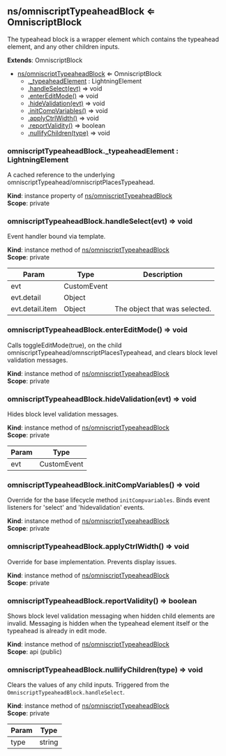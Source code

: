 ## ns/omniscriptTypeaheadBlock ⇐ OmniscriptBlock
The typeahead block is a wrapper element which contains the typeahead element, and any other children inputs.

**Extends**: OmniscriptBlock  

* [ns/omniscriptTypeaheadBlock](#markdown-header-nsomniscripttypeaheadblock-omniscriptblock) ⇐ OmniscriptBlock
    * [._typeaheadElement](#markdown-header-omniscripttypeaheadblock_typeaheadelement-lightningelement) : LightningElement
    * [.handleSelect(evt)](#markdown-header-omniscripttypeaheadblockhandleselectevt-void) ⇒ void
    * [.enterEditMode()](#markdown-header-omniscripttypeaheadblockentereditmode-void) ⇒ void
    * [.hideValidation(evt)](#markdown-header-omniscripttypeaheadblockhidevalidationevt-void) ⇒ void
    * [.initCompVariables()](#markdown-header-omniscripttypeaheadblockinitcompvariables-void) ⇒ void
    * [.applyCtrlWidth()](#markdown-header-omniscripttypeaheadblockapplyctrlwidth-void) ⇒ void
    * [.reportValidity()](#markdown-header-omniscripttypeaheadblockreportvalidity-boolean) ⇒ boolean
    * [.nullifyChildren(type)](#markdown-header-omniscripttypeaheadblocknullifychildrentype-void) ⇒ void

### omniscriptTypeaheadBlock._typeaheadElement : LightningElement
A cached reference to the underlying omniscriptTypeahead/omniscriptPlacesTypeahead.

**Kind**: instance property of [ns/omniscriptTypeaheadBlock](#markdown-header-nsomniscripttypeaheadblock-omniscriptblock)  
**Scope**: private  
### omniscriptTypeaheadBlock.handleSelect(evt) ⇒ void
Event handler bound via template.

**Kind**: instance method of [ns/omniscriptTypeaheadBlock](#markdown-header-nsomniscripttypeaheadblock-omniscriptblock)  
**Scope**: private  

| Param | Type | Description |
| --- | --- | --- |
| evt | CustomEvent |  |
| evt.detail | Object |  |
| evt.detail.item | Object | The object that was selected. |

### omniscriptTypeaheadBlock.enterEditMode() ⇒ void
Calls toggleEditMode(true), on the child omniscriptTypeahead/omnscriptPlacesTypeahead, and clears
block level validation messages.

**Kind**: instance method of [ns/omniscriptTypeaheadBlock](#markdown-header-nsomniscripttypeaheadblock-omniscriptblock)  
**Scope**: private  
### omniscriptTypeaheadBlock.hideValidation(evt) ⇒ void
Hides block level validation messages.

**Kind**: instance method of [ns/omniscriptTypeaheadBlock](#markdown-header-nsomniscripttypeaheadblock-omniscriptblock)  
**Scope**: private  

| Param | Type |
| --- | --- |
| evt | CustomEvent | 

### omniscriptTypeaheadBlock.initCompVariables() ⇒ void
Override for the base lifecycle method `initCompvariables`. Binds event listeners for 'select' and 'hidevalidation' events.

**Kind**: instance method of [ns/omniscriptTypeaheadBlock](#markdown-header-nsomniscripttypeaheadblock-omniscriptblock)  
**Scope**: private  
### omniscriptTypeaheadBlock.applyCtrlWidth() ⇒ void
Override for base implementation. Prevents display issues.

**Kind**: instance method of [ns/omniscriptTypeaheadBlock](#markdown-header-nsomniscripttypeaheadblock-omniscriptblock)  
**Scope**: private  
### omniscriptTypeaheadBlock.reportValidity() ⇒ boolean
Shows block level validation messaging when hidden child elements are invalid.
Messaging is hidden when the typeahead element itself or the typeahead is already in edit mode.

**Kind**: instance method of [ns/omniscriptTypeaheadBlock](#markdown-header-nsomniscripttypeaheadblock-omniscriptblock)  
**Scope**: api (public)  
### omniscriptTypeaheadBlock.nullifyChildren(type) ⇒ void
Clears the values of any child inputs. Triggered from the `OmniscriptTypeaheadBlock.handleSelect`.

**Kind**: instance method of [ns/omniscriptTypeaheadBlock](#markdown-header-nsomniscripttypeaheadblock-omniscriptblock)  
**Scope**: private  

| Param | Type |
| --- | --- |
| type | string | 

